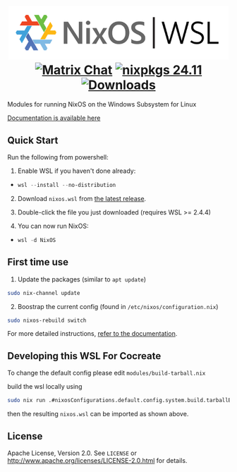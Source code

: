 <h1 align=center>
  <img src="https://raw.githubusercontent.com/nix-community/NixOS-WSL/refs/heads/main/assets/NixOS-WSL.svg" alt="NixOS-WSL" width="500rem" /><br />
  <a href="https://matrix.to/#/#wsl:nixos.org"><img src="https://img.shields.io/matrix/wsl:nixos.org?server_fqdn=matrix.org&logo=matrix" alt="Matrix Chat" /></a>
  <a href="https://github.com/NixOS/nixpkgs/tree/nixos-24.11"><img src="https://img.shields.io/badge/nixpkgs-24.11-brightgreen" alt="nixpkgs 24.11" /></a>
  <a href="https://github.com/nix-community/NixOS-WSL/releases"><img alt="Downloads" src="https://img.shields.io/github/downloads/nix-community/NixOS-WSL/total"></a>
</h1>

Modules for running NixOS on the Windows Subsystem for Linux

[Documentation is available here](https://nix-community.github.io/NixOS-WSL)

## Quick Start

Run the following from powershell:

1. Enable WSL if you haven't done already:

- ```powershell
  wsl --install --no-distribution
  ```

2. Download `nixos.wsl` from
   [the latest release](https://github.com/nix-community/NixOS-WSL/releases/latest).

3. Double-click the file you just downloaded (requires WSL >= 2.4.4)

4. You can now run NixOS:

- ```powershell
  wsl -d NixOS
  ```

## First time use

1. Update the packages (similar to `apt update`)

```bash
sudo nix-channel update
```

2. Boostrap the current config (found in `/etc/nixos/configuration.nix`)

```bash
sudo nixos-rebuild switch
```

For more detailed instructions,
[refer to the documentation](https://nix-community.github.io/NixOS-WSL/install.html).

## Developing this WSL For Cocreate

To change the default config please edit `modules/build-tarball.nix`

build the wsl locally using 

```bash
sudo nix run .#nixosConfigurations.default.config.system.build.tarballBuilder
```

then the resulting `nixos.wsl` can be imported as shown above.



## License

Apache License, Version 2.0. See `LICENSE` or
<http://www.apache.org/licenses/LICENSE-2.0.html> for details.

